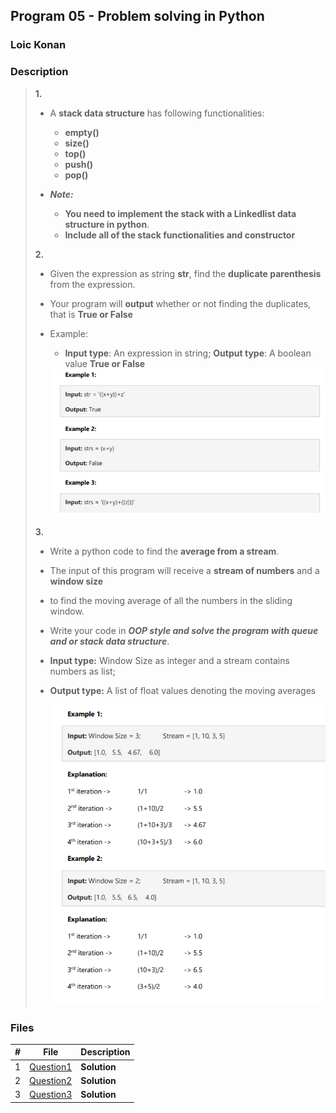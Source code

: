 ## Program 05 - Problem solving in Python

### Loic Konan

### Description

>
> **1.**
>
> - A **stack data structure** has following functionalities:
>   - **empty()**
>   - **size()**
>   - **top()**
>   - **push()**
>   - **pop()**
>
> - _**Note:**_
>   - **You need to implement the stack with a Linkedlist data structure in python**.
>   - **Include all of the stack functionalities and constructor**
>
> **2.**
>
> - Given the expression as string **str**, find the **duplicate parenthesis** from the expression.
> - Your program will **output** whether or not finding the duplicates, that is **True or False**
>
> - Example:
>   - **Input type**: An expression in string;          **Output type**: A boolean value **True or False**
>
>   <img src = "pic.png">
>
>
> **3.**
>
> - Write a python code to find the **average from a stream**.
> - The input of this program will receive a **stream of numbers** and a **window size**
> - to find the moving average of all the numbers in the sliding window.
> 
> - Write your code in _**OOP style and solve the program with queue and or stack data structure**_.
>
>
> - **Input type:** Window Size as integer and a stream contains numbers as list;
> - **Output type:** A list of float values denoting the moving averages
>
>
>   <img src = "pic1.png">
>
>
### Files

|   #   | File                     | Description  |
| :---: | ------------------------ | ------------ |
|   1   | [Question1](./Question1) | **Solution** |
|   2   | [Question2](./Question2) | **Solution** |
|   3   | [Question3](./Question3) | **Solution** |
